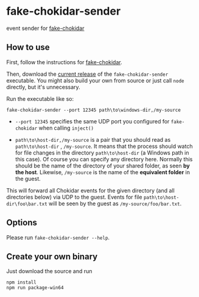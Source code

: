 # fake-chokidar-sender

event sender for [fake-chokidar](https://github.com/jampy/fake-chokidar)

## How to use

First, follow the instructions for [fake-chokidar](https://github.com/jampy/fake-chokidar).

Then, download the [current release](https://github.com/jampy/fake-chokidar-sender/releases)
of the `fake-chokidar-sender` executable. You might also build your own from
source or just call `node` directly, but it's unnecessary.

Run the executable like so:

```
fake-chokidar-sender --port 12345 path\to\windows-dir,/my-source
```

- `--port 12345` specifies the same UDP port you configured for `fake-chokidar`
  when calling `inject()`

- `path\to\host-dir,/my-source` is a pair that you should read as
  `path\to\host-dir` , `/my-source`. It means that the process should watch
  for file changes in the directory `path\to\host-dir` (a Windows path in this
  case). Of course you can specify any directory here. Normally this should be
  the name of the directory of your shared folder, as seen **by the host**.
  Likewise, `/my-source` is the name of the **equivalent folder** in the guest.

This will forward all Chokidar events for the given directory (and all
directories below) via UDP to the guest. Events for file `path\to\host-dir\foo\bar.txt`
will be seen by the guest as `/my-source/foo/bar.txt`.


## Options

Please run `fake-chokidar-sender --help`.


## Create your own binary

Just download the source and run

```
npm install
npm run package-win64
```